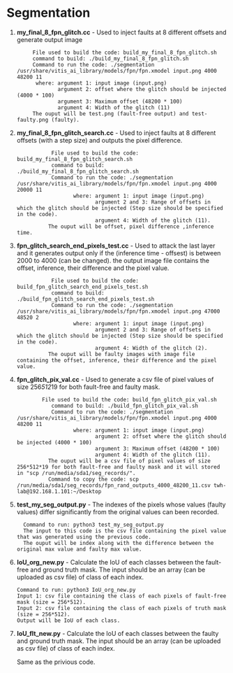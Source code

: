 # Segmentation
1. **my_final_8_fpn_glitch.cc** - Used to inject faults at 8 different offsets and generate output image

            File used to build the code: build_my_final_8_fpn_glitch.sh
            command to build: ./build_my_final_8_fpn_glitch.sh
            Command to run the code: ./segmentation /usr/share/vitis_ai_library/models/fpn/fpn.xmodel input.png 4000 48200 11
             where: argument 1: input image (input.png)
                    argument 2: offset where the glitch should be injected (4000 * 100)
                    argument 3: Maximum offset (48200 * 100)
                    argument 4: Width of the glitch (11)
            The ouput will be test.png (fault-free output) and test-faulty.png (faulty).
   
3. **my_final_8_fpn_glitch_search.cc** - Used to inject faults at 8 different offsets (with a step size) and outputs the pixel difference.

                  File used to build the code: build_my_final_8_fpn_glitch_search.sh
                  command to build: ./build_my_final_8_fpn_glitch_search.sh
                  Command to run the code: ./segmentation /usr/share/vitis_ai_library/models/fpn/fpn.xmodel input.png 4000 20000 11
                         where: argument 1: input image (input.png)
                                argument 2 and 3: Range of offsets in which the glitch should be injected (Step size should be specified in the code).
                                argument 4: Width of the glitch (11).
                 The ouput will be offset, pixel difference ,inference time.
   
   
5. **fpn_glitch_search_end_pixels_test.cc** - Used to attack the last layer and it generates output only if the (inference time - offsest) is between 2000 to 4000 (can be changed). the output image file contains the offset, inference, their difference and the pixel value.

                  File used to build the code: build_fpn_glitch_search_end_pixels_test.sh
                  command to build: ./build_fpn_glitch_search_end_pixels_test.sh
                  Command to run the code: ./segmentation /usr/share/vitis_ai_library/models/fpn/fpn.xmodel input.png 47000 48520 2
                         where: argument 1: input image (input.png)
                                argument 2 and 3: Range of offsets in which the glitch should be injected (Step size should be specified in the code).
                                argument 4: Width of the glitch (2).
                 The ouput will be faulty images with image file containing the offset, inference, their difference and the pixel value.
   
6. **fpn_glitch_pix_val.cc** - Used to generate a csv file of pixel values of size 256*512*19 for both fault-free and faulty mask. 

               File used to build the code: build_fpn_glitch_pix_val.sh
                  command to build: ./build_fpn_glitch_pix_val.sh
                  Command to run the code: ./segmentation /usr/share/vitis_ai_library/models/fpn/fpn.xmodel input.png 4000 48200 11
                         where: argument 1: input image (input.png)
                                argument 2: offset where the glitch should be injected (4000 * 100)
                                argument 3: Maximum offset (48200 * 100)
                                argument 4: Width of the glitch (11).
                 The ouput will be a csv file of pixel values of size 256*512*19 for both fault-free and faulty mask and it will stored in "scp /run/media/sda1/seg_records/".
                 Command to copy the code: scp /run/media/sda1/seg_records/fpn_rand_outputs_4000_48200_11.csv twh-lab@192.168.1.101:~/Desktop
   
7. **test_my_seg_output.py** - The indexes of the pixels whose values (faulty values) differ significantly from the original values can been recorded.

         Command to run: python3 test_my_seg_output.py
         The input to this code is the csv file containing the pixel value that was generated using the previous code.
         The ouput will be index along with the difference between the original max value and faulty max value.
   
9. **IoU_org_new.py** - Calculate the IoU of each classes between the fault-free and ground truth mask. The input should be an array (can be uploaded as csv file) of class of each index.

       Command to run: python3 IoU_org_new.py
       Input 1: csv file containing the class of each pixels of fault-free mask (size = 256*512).
       Input 2: csv file containing the class of each pixels of truth mask (size = 256*512).
       Output will be IoU of each class.
   
12. **IoU_flt_new.py** - Calculate the IoU of each classes between the faulty and ground truth mask. The input should be an array (can be uploaded as csv file) of class of each index.

    Same as the privious code. 
